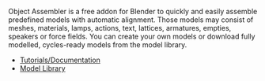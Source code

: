 Object Assembler is a free addon for Blender to quickly and easily assemble
predefined models with automatic alignment. Those models may consist of meshes,
materials, lamps, actions, text, lattices, armatures, empties, speakers or force
fields. You can create your own models or download fully modelled, cycles-ready
models from the model library.

- [Tutorials/Documentation](http://www.emptygraphics.com/tutorials)
- [Model Library](http://www.emptygraphics.com/modelle)


